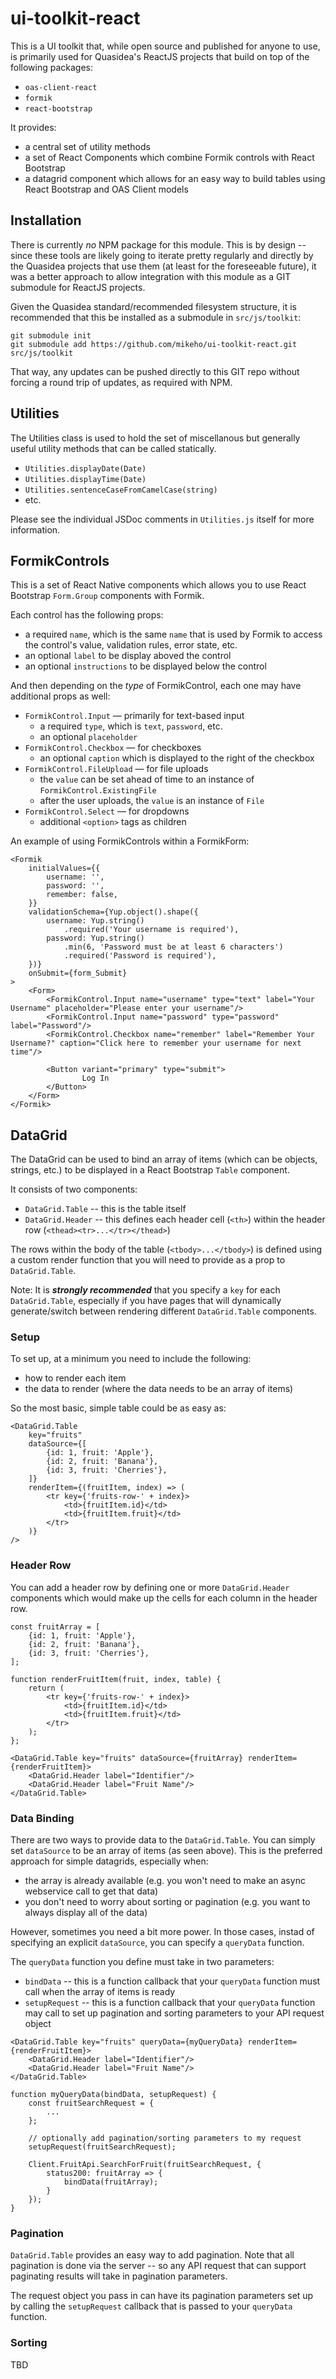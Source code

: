 # ui-toolkit-react

This is a UI toolkit that, while open source and published for anyone to use, is primarily used for Quasidea's ReactJS projects that build on top of the following packages:

* `oas-client-react`
* `formik`
* `react-bootstrap`

It provides:

* a central set of utility methods
* a set of React Components which combine Formik controls with React Bootstrap
* a datagrid component which allows for an easy way to build tables using React Bootstrap and OAS Client models

## Installation

There is currently _no_ NPM package for this module.  This is by design -- since these tools are likely going to iterate pretty regularly and directly by the Quasidea projects that use them (at least for the foreseeable future), it was a better approach to allow integration with this module as a GIT submodule for ReactJS projects.

Given the Quasidea standard/recommended filesystem structure, it is recommended that this be installed as a submodule in `src/js/toolkit`:

```
git submodule init
git submodule add https://github.com/mikeho/ui-toolkit-react.git src/js/toolkit
```

That way, any updates can be pushed directly to this GIT repo without forcing a round trip of updates, as required with NPM.

## Utilities

The Utilities class is used to hold the set of miscellanous but generally useful utility methods that can be called statically.

* `Utilities.displayDate(Date)`
* `Utilities.displayTime(Date)`
* `Utilities.sentenceCaseFromCamelCase(string)`
* etc.

Please see the individual JSDoc comments in `Utilities.js` itself for more information.

## FormikControls

This is a set of React Native components which allows you to use React Bootstrap `Form.Group` components with Formik.

Each control has the following props:

* a required `name`, which is the same `name` that is used by Formik to access the control's value, validation rules, error state, etc.
* an optional `label` to be display aboved the control
* an optional `instructions` to be displayed below the control

And then depending on the _type_ of FormikControl, each one may have additional props as well:

* `FormikControl.Input` — primarily for text-based input
	* a required `type`, which is `text`, `password`, etc.
	* an optional `placeholder`
* `FormikControl.Checkbox` — for checkboxes
	* an optional `caption` which is displayed to the right of the checkbox
* `FormikControl.FileUpload` — for file uploads
	* the `value` can be set ahead of time to an instance of `FormikControl.ExistingFile`
	* after the user uploads, the `value` is an instance of `File`
* `FormikControl.Select` — for dropdowns
	* additional `<option>` tags as children

An example of using FormikControls within a FormikForm:

```
<Formik
	initialValues={{
		username: '',
		password: '',
		remember: false,
	}}
	validationSchema={Yup.object().shape({
		username: Yup.string()
			.required('Your username is required'),
		password: Yup.string()
			.min(6, 'Password must be at least 6 characters')
			.required('Password is required'),
	})}
	onSubmit={form_Submit}
>
	<Form>
		<FormikControl.Input name="username" type="text" label="Your Username" placeholder="Please enter your username"/>
		<FormikControl.Input name="password" type="password" label="Password"/>
		<FormikControl.Checkbox name="remember" label="Remember Your Username?" caption="Click here to remember your username for next time"/>

		<Button variant="primary" type="submit">
				Log In
		</Button>
	</Form>
</Formik>
```

## DataGrid

The DataGrid can be used to bind an array of items (which can be objects, strings, etc.) to be displayed in a React Bootstrap `Table` component.

It consists of two components:

* `DataGrid.Table` -- this is the table itself
* `DataGrid.Header` -- this defines each header cell (`<th>`) within the header row (`<thead><tr>...</tr></thead>`)

The rows within the body of the table (`<tbody>...</tbody>`) is defined using a custom render function that you will need to provide as a prop to `DataGrid.Table`.

Note: It is **_strongly recommended_** that you specify a `key` for each `DataGrid.Table`, especially if you have pages that will dynamically generate/switch between rendering different `DataGrid.Table` components.

### Setup

To set up, at a minimum you need to include the following:
* how to render each item
* the data to render (where the data needs to be an array of items)

So the most basic, simple table could be as easy as:

```
<DataGrid.Table
	key="fruits"
	dataSource={[
		{id: 1, fruit: 'Apple'},
		{id: 2, fruit: 'Banana'},
		{id: 3, fruit: 'Cherries'},
	]}
	renderItem={(fruitItem, index) => (
		<tr key={'fruits-row-' + index}>
			<td>{fruitItem.id}</td>
			<td>{fruitItem.fruit}</td>
		</tr>
	)}
/>
```

### Header Row

You can add a header row by defining one or more `DataGrid.Header` components which would make up the cells for each column in the header row.

```
const fruitArray = [
	{id: 1, fruit: 'Apple'},
	{id: 2, fruit: 'Banana'},
	{id: 3, fruit: 'Cherries'},
];

function renderFruitItem(fruit, index, table) {
	return (
		<tr key={'fruits-row-' + index}>
			<td>{fruitItem.id}</td>
			<td>{fruitItem.fruit}</td>
		</tr>
	);
};
```
```
<DataGrid.Table key="fruits" dataSource={fruitArray} renderItem={renderFruitItem}>
	<DataGrid.Header label="Identifier"/>
	<DataGrid.Header label="Fruit Name"/>
</DataGrid.Table>
```

### Data Binding

There are two ways to provide data to the `DataGrid.Table`.  You can simply set `dataSource` to be an array of items (as seen above).  This is the preferred approach for simple datagrids, especially when:

* the array is already available (e.g. you won't need to make an async webservice call to get that data)
* you don't need to worry about sorting or pagination (e.g. you want to always display all of the data)

However, sometimes you need a bit more power.  In those cases, instad of specifying an explicit `dataSource`, you can specify a `queryData` function.

The `queryData` function you define must take in two parameters:

* `bindData` -- this is a function callback that your `queryData` function must call when the array of items is ready
* `setupRequest` -- this is a function callback that your `queryData` function may call to set up pagination and sorting parameters to your API request object

```
<DataGrid.Table key="fruits" queryData={myQueryData} renderItem={renderFruitItem}>
	<DataGrid.Header label="Identifier"/>
	<DataGrid.Header label="Fruit Name"/>
</DataGrid.Table>
```
```
function myQueryData(bindData, setupRequest) {
	const fruitSearchRequest = {
		...
	};
	
	// optionally add pagination/sorting parameters to my request
	setupRequest(fruitSearchRequest);
	
	Client.FruitApi.SearchForFruit(fruitSearchRequest, {
		status200: fruitArray => {
			bindData(fruitArray);
		}
	});
}
```

### Pagination 

`DataGrid.Table` provides an easy way to add pagination.  Note that all pagination is done via the server -- so any API request that can support paginating results will take in pagination parameters.

The request object you pass in can have its pagination parameters set up by calling the `setupRequest` callback that is passed to your `queryData` function.

### Sorting

TBD